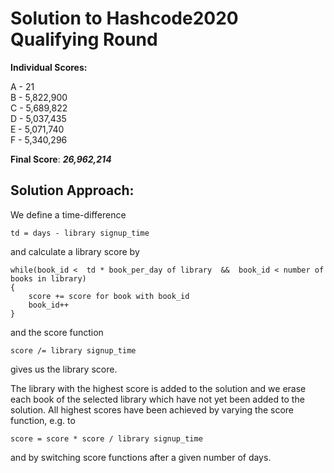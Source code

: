 # Solution to Hashcode2020 Qualifying Round

**Individual Scores:**

A - 21  
B - 5,822,900  
C - 5,689,822  
D - 5,037,435  
E - 5,071,740  
F - 5,340,296  

**Final Score**: ***26,962,214***

## Solution Approach:

We define a time-difference 

    td = days - library signup_time 

and calculate a library score by
    
    while(book_id <  td * book_per_day of library  &&  book_id < number of books in library)
    {
        score += score for book with book_id
        book_id++
    }
and the score function

    score /= library signup_time

gives us the library score.

The library with the highest score is added to the solution and we erase each book of the selected library which have not yet been added to the solution. All highest scores have been achieved by varying the score function, e.g. to 

    score = score * score / library signup_time
    
 and by switching score functions after a given number of days.
